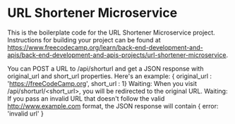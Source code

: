 # URL Shortener Microservice

This is the boilerplate code for the URL Shortener Microservice project. Instructions for building your project can be found at https://www.freecodecamp.org/learn/back-end-development-and-apis/back-end-development-and-apis-projects/url-shortener-microservice.

You can POST a URL to /api/shorturl and get a JSON response with original_url and short_url properties. Here's an example: { original_url : 'https://freeCodeCamp.org', short_url : 1}
Waiting: When you visit /api/shorturl/<short_url>, you will be redirected to the original URL.
Waiting: If you pass an invalid URL that doesn't follow the valid http://www.example.com format, the JSON response will contain { error: 'invalid url' }